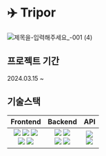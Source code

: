 # ✈️ Tripor
![제목을-입력해주세요_-001 (4)](https://github.com/minseonkkim/Tripor-Frontend/assets/76653033/21c264d8-a595-4f3e-8476-0a5536b4d520)


## 프로젝트 기간
2024.03.15 ~

## 기술스택
|                                                                                                                                                         Frontend                                                                                                                                                                                                                                                                                                                                                                                   |                                                                                                                                                                                                                                                               Backend                                                                                                                                                                               |           API             |
| :------------------------------------------------------------------------------------------------------------------------------------------------------------------------------------------------------------------------------------------------------------------------------------------------------------------------------------------------------------------------------------------------------------------------------------------------------------------------------------------------------------------------------------------------: | :-------------------------------------------------------------------------------------------------------------------------------------------------------------------------------------------------------------------------------------------------------------------------------------------------------------------------------------------------------------------------------------------------------------------------------------------------: | :-----------------------------:|
| <img src="https://img.shields.io/badge/javascript-F7DF1E?style=for-the-badge&logo=javascript&logoColor=white"> <img src="https://img.shields.io/badge/vue3-4FC08D?style=for-the-badge&logo=vue.js&logoColor=white"> <img src="https://img.shields.io/badge/vite-646CFF?style=for-the-badge&logo=vite&logoColor=white"><br /><img src="https://img.shields.io/badge/bootstrap-7952B3?style=for-the-badge&logo=bootstrap&logoColor=white"> <img src="https://img.shields.io/badge/axios-5A29E4?style=for-the-badge&logo=axios&logoColor=white"> | <img src="https://img.shields.io/badge/java-5382a1?style=for-the-badge&logo=java&logoColor=white"> <img src="https://img.shields.io/badge/spring boot-6DB33F?style=for-the-badge&logo=springboot&logoColor=white"> <br /> <img src="https://img.shields.io/badge/apache tomcat-F8DC75?style=for-the-badge&logo=apache tomcat&logoColor=white"> <img src="https://img.shields.io/badge/mysql-4479A1?style=for-the-badge&logo=mysql&logoColor=white"> | <img src="https://img.shields.io/badge/kakao map-FFCD00?style=for-the-badge&logo=kakao&logoColor=white"><br/><img src="https://img.shields.io/badge/openai-412991?style=for-the-badge&logo=openai&logoColor=white">
